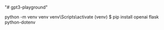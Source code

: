 "# gpt3-playground" 

python -m venv venv
venv\Scripts\activate
(venv) $ pip install openai flask python-dotenv

